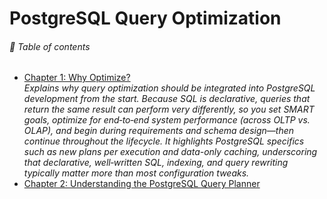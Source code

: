 # PostgreSQL Query Optimization

###### 🌈 Table of contents
- [Chapter 1: Why Optimize?](./chap01/README.md)<br>
  _Explains why query optimization should be integrated into PostgreSQL development from the start. Because SQL is declarative, queries that return the same result can perform very differently, so you set SMART goals, optimize for end‑to‑end system performance (across OLTP vs. OLAP), and begin during requirements and schema design—then continue throughout the lifecycle. It highlights PostgreSQL specifics such as new plans per execution and data-only caching, underscoring that declarative, well‑written SQL, indexing, and query rewriting typically matter more than most configuration tweaks._
- [Chapter 2: Understanding the PostgreSQL Query Planner](./chap02/README.md)